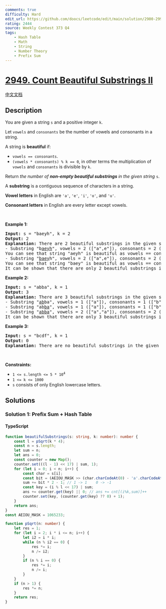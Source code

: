 ```yaml
---
comments: true
difficulty: Hard
edit_url: https://github.com/doocs/leetcode/edit/main/solution/2900-2999/2949.Count%20Beautiful%20Substrings%20II/README_EN.md
rating: 2444
source: Weekly Contest 373 Q4
tags:
    - Hash Table
    - Math
    - String
    - Number Theory
    - Prefix Sum
---
```


<!-- problem:start -->

# [2949. Count Beautiful Substrings II](https://leetcode.com/problems/count-beautiful-substrings-ii)

[中文文档](/solution/2900-2999/2949.Count%20Beautiful%20Substrings%20II/README.md)

## Description

<!-- description:start -->

<p>You are given a string <code>s</code> and a positive integer <code>k</code>.</p>

<p>Let <code>vowels</code> and <code>consonants</code> be the number of vowels and consonants in a string.</p>

<p>A string is <strong>beautiful</strong> if:</p>

<ul>
	<li><code>vowels == consonants</code>.</li>
	<li><code>(vowels * consonants) % k == 0</code>, in other terms the multiplication of <code>vowels</code> and <code>consonants</code> is divisible by <code>k</code>.</li>
</ul>

<p>Return <em>the number of <strong>non-empty beautiful substrings</strong> in the given string</em> <code>s</code>.</p>

<p>A <strong>substring</strong> is a contiguous sequence of characters in a string.</p>

<p><strong>Vowel letters</strong> in English are <code>&#39;a&#39;</code>, <code>&#39;e&#39;</code>, <code>&#39;i&#39;</code>, <code>&#39;o&#39;</code>, and <code>&#39;u&#39;</code>.</p>

<p><strong>Consonant letters</strong> in English are every letter except vowels.</p>

<p>&nbsp;</p>
<p><strong class="example">Example 1:</strong></p>

<pre>
<strong>Input:</strong> s = &quot;baeyh&quot;, k = 2
<strong>Output:</strong> 2
<strong>Explanation:</strong> There are 2 beautiful substrings in the given string.
- Substring &quot;b<u>aeyh</u>&quot;, vowels = 2 ([&quot;a&quot;,e&quot;]), consonants = 2 ([&quot;y&quot;,&quot;h&quot;]).
You can see that string &quot;aeyh&quot; is beautiful as vowels == consonants and vowels * consonants % k == 0.
- Substring &quot;<u>baey</u>h&quot;, vowels = 2 ([&quot;a&quot;,e&quot;]), consonants = 2 ([&quot;b&quot;,&quot;y&quot;]).
You can see that string &quot;baey&quot; is beautiful as vowels == consonants and vowels * consonants % k == 0.
It can be shown that there are only 2 beautiful substrings in the given string.
</pre>

<p><strong class="example">Example 2:</strong></p>

<pre>
<strong>Input:</strong> s = &quot;abba&quot;, k = 1
<strong>Output:</strong> 3
<strong>Explanation:</strong> There are 3 beautiful substrings in the given string.
- Substring &quot;<u>ab</u>ba&quot;, vowels = 1 ([&quot;a&quot;]), consonants = 1 ([&quot;b&quot;]).
- Substring &quot;ab<u>ba</u>&quot;, vowels = 1 ([&quot;a&quot;]), consonants = 1 ([&quot;b&quot;]).
- Substring &quot;<u>abba</u>&quot;, vowels = 2 ([&quot;a&quot;,&quot;a&quot;]), consonants = 2 ([&quot;b&quot;,&quot;b&quot;]).
It can be shown that there are only 3 beautiful substrings in the given string.
</pre>

<p><strong class="example">Example 3:</strong></p>

<pre>
<strong>Input:</strong> s = &quot;bcdf&quot;, k = 1
<strong>Output:</strong> 0
<strong>Explanation:</strong> There are no beautiful substrings in the given string.
</pre>

<p>&nbsp;</p>
<p><strong>Constraints:</strong></p>

<ul>
	<li><code>1 &lt;= s.length &lt;= 5 * 10<sup>4</sup></code></li>
	<li><code>1 &lt;= k &lt;= 1000</code></li>
	<li><code>s</code> consists of only English lowercase letters.</li>
</ul>

<!-- description:end -->

## Solutions

<!-- solution:start -->

### Solution 1: Prefix Sum + Hash Table

<!-- tabs:start -->

#### TypeScript

```ts
function beautifulSubstrings(s: string, k: number): number {
    const l = pSqrt(k * 4);
    const n = s.length;
    let sum = n;
    let ans = 0;
    const counter = new Map();
    counter.set(((l - 1) << 17) | sum, 1);
    for (let i = 0; i < n; i++) {
        const char = s[i];
        const bit = (AEIOU_MASK >> (char.charCodeAt(0) - 'a'.charCodeAt(0))) & 1;
        sum += bit * 2 - 1; // 1 -> 1    0 -> -1
        const key = (i % l << 17) | sum;
        ans += counter.get(key) || 0; // ans += cnt[(i%k,sum)]++
        counter.set(key, (counter.get(key) ?? 0) + 1);
    }
    return ans;
}
const AEIOU_MASK = 1065233;

function pSqrt(n: number) {
    let res = 1;
    for (let i = 2; i * i <= n; i++) {
        let i2 = i * i;
        while (n % i2 == 0) {
            res *= i;
            n /= i2;
        }
        if (n % i == 0) {
            res *= i;
            n /= i;
        }
    }
    if (n > 1) {
        res *= n;
    }
    return res;
}
```

<!-- tabs:end -->

<!-- solution:end -->

<!-- problem:end -->
